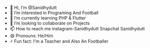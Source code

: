 - 👋 Hi, I’m @Sanidhydutt
- 👀 I’m interested in Programing And Football
- 🌱 I’m currently learning PHP & Flutter
- 💞️ I’m looking to collaborate on Projects
- 📫 How to reach me instagram-Sanidhydutt Snapchat Sanidhydutt
- 😄 Pronouns: He/Him
- ⚡ Fun fact: I'm a Teacher and Also An Footballer

<!---
Sanidhydutt/Sanidhydutt is a ✨ special ✨ repository because its `README.md` (this file) appears on your GitHub profile.
You can click the Preview link to take a look at your changes.
--->
